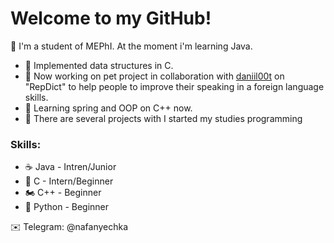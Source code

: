 # Welcome to my GitHub!

🐰 I'm a student of MEPhI. At the moment i'm learning Java.
- 💾 Implemented data structures in С.
- 🔨 Now working on pet project in collaboration with [daniil00t] on "RepDict" to help people to improve their speaking in a foreign language skills.
- 🌿 Learning spring and OOP on C++ now.
- 🐧 There are several projects with I started my studies programming

### Skills:
- ☕️ Java - Intren/Junior
- 🛵 C - Intern/Beginner
- 🏍 C++ - Beginner
- 🐍 Python - Beginner

✉️ Telegram: @nafanyechka

[daniil00t]: <http://nodejs.org>
